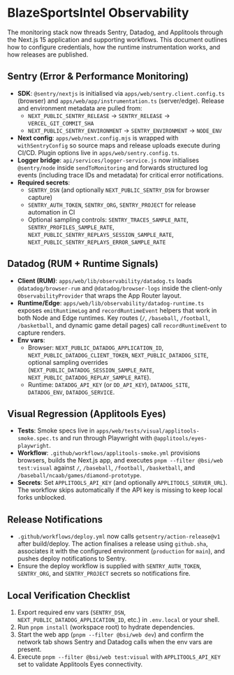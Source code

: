 # BlazeSportsIntel Observability

The monitoring stack now threads Sentry, Datadog, and Applitools through the Next.js 15 application and supporting workflows. This document outlines how to configure credentials, how the runtime instrumentation works, and how releases are published.

## Sentry (Error & Performance Monitoring)

- **SDK**: `@sentry/nextjs` is initialised via `apps/web/sentry.client.config.ts` (browser) and `apps/web/app/instrumentation.ts` (server/edge). Release and environment metadata are pulled from:
  - `NEXT_PUBLIC_SENTRY_RELEASE` → `SENTRY_RELEASE` → `VERCEL_GIT_COMMIT_SHA`
  - `NEXT_PUBLIC_SENTRY_ENVIRONMENT` → `SENTRY_ENVIRONMENT` → `NODE_ENV`
- **Next config**: `apps/web/next.config.mjs` is wrapped with `withSentryConfig` so source maps and release uploads execute during CI/CD. Plugin options live in `apps/web/sentry.config.ts`.
- **Logger bridge**: `api/services/logger-service.js` now initialises `@sentry/node` inside `sendToMonitoring` and forwards structured log events (including trace IDs and metadata) for critical error notifications.
- **Required secrets**:
  - `SENTRY_DSN` (and optionally `NEXT_PUBLIC_SENTRY_DSN` for browser capture)
  - `SENTRY_AUTH_TOKEN`, `SENTRY_ORG`, `SENTRY_PROJECT` for release automation in CI
  - Optional sampling controls: `SENTRY_TRACES_SAMPLE_RATE`, `SENTRY_PROFILES_SAMPLE_RATE`, `NEXT_PUBLIC_SENTRY_REPLAYS_SESSION_SAMPLE_RATE`, `NEXT_PUBLIC_SENTRY_REPLAYS_ERROR_SAMPLE_RATE`

## Datadog (RUM + Runtime Signals)

- **Client (RUM)**: `apps/web/lib/observability/datadog.ts` loads `@datadog/browser-rum` and `@datadog/browser-logs` inside the client-only `ObservabilityProvider` that wraps the App Router layout.
- **Runtime/Edge**: `apps/web/lib/observability/datadog-runtime.ts` exposes `emitRuntimeLog` and `recordRuntimeEvent` helpers that work in both Node and Edge runtimes. Key routes (`/`, `/baseball`, `/football`, `/basketball`, and dynamic game detail pages) call `recordRuntimeEvent` to capture renders.
- **Env vars**:
  - Browser: `NEXT_PUBLIC_DATADOG_APPLICATION_ID`, `NEXT_PUBLIC_DATADOG_CLIENT_TOKEN`, `NEXT_PUBLIC_DATADOG_SITE`, optional sampling overrides (`NEXT_PUBLIC_DATADOG_SESSION_SAMPLE_RATE`, `NEXT_PUBLIC_DATADOG_REPLAY_SAMPLE_RATE`).
  - Runtime: `DATADOG_API_KEY` (or `DD_API_KEY`), `DATADOG_SITE`, `DATADOG_ENV`, `DATADOG_SERVICE`.

## Visual Regression (Applitools Eyes)

- **Tests**: Smoke specs live in `apps/web/tests/visual/applitools-smoke.spec.ts` and run through Playwright with `@applitools/eyes-playwright`.
- **Workflow**: `.github/workflows/applitools-smoke.yml` provisions browsers, builds the Next.js app, and executes `pnpm --filter @bsi/web test:visual` against `/`, `/baseball`, `/football`, `/basketball`, and `/baseball/ncaab/games/diamond-prototype`.
- **Secrets**: Set `APPLITOOLS_API_KEY` (and optionally `APPLITOOLS_SERVER_URL`). The workflow skips automatically if the API key is missing to keep local forks unblocked.

## Release Notifications

- `.github/workflows/deploy.yml` now calls `getsentry/action-release@v1` after build/deploy. The action finalises a release using `github.sha`, associates it with the configured environment (`production` for `main`), and pushes deploy notifications to Sentry.
- Ensure the deploy workflow is supplied with `SENTRY_AUTH_TOKEN`, `SENTRY_ORG`, and `SENTRY_PROJECT` secrets so notifications fire.

## Local Verification Checklist

1. Export required env vars (`SENTRY_DSN`, `NEXT_PUBLIC_DATADOG_APPLICATION_ID`, etc.) in `.env.local` or your shell.
2. Run `pnpm install` (workspace root) to hydrate dependencies.
3. Start the web app (`pnpm --filter @bsi/web dev`) and confirm the network tab shows Sentry and Datadog calls when the env vars are present.
4. Execute `pnpm --filter @bsi/web test:visual` with `APPLITOOLS_API_KEY` set to validate Applitools Eyes connectivity.
